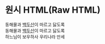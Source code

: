 # 원시 HTML(Raw HTML)
동해물과 <u>백두산</u>이 마르고 닳도록 <br/> 
동해물과 <span style="text-decoration: underline;">백두산</span>이 마르고 닳도록 <br/> 
하느님이 보우하사 우리나라 만세